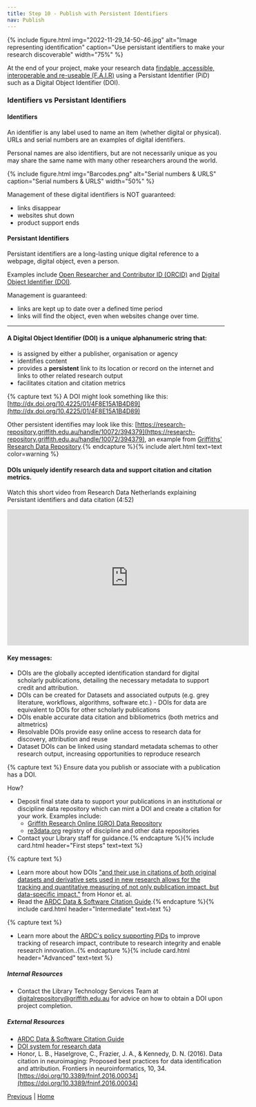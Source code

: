```yaml
---
title: Step 10 - Publish with Persistent Identifiers 
nav: Publish
---
```


{% include figure.html img="2022-11-29_14-50-46.jpg" alt="Image representing identification" caption="Use persistant identifiers to make your research discoverable" width="75%" %}

At the end of your project, make your research data [findable, accessible, interoperable and re-useable (F.A.I.R)](https://ardc.edu.au/resource/fair-data/) using a Persistant Identifier (PiD) such as a Digital Object Identifier (DOI).

### Identifiers vs Persistant Identifiers

#### Identifiers

An identifier is any label used to name an item (whether digital or physical).  URLs and serial numbers are an examples of digital identifiers. 

Personal names are also identifiers, but are not necessarily unique as you may share the same name with many other researchers around the world.

{% include figure.html img="Barcodes.png" alt="Serial numbers & URLS" caption="Serial numbers & URLS" width="50%" %}

Management of these digital identifiers is NOT guaranteed:

* links disappear
* websites shut down
* product support ends

#### Persistant Identifiers

Persistant identifiers are a long-lasting unique digital reference to a webpage, digital object, even a person.

Examples include [Open Researcher and Contributor ID (ORCID)](https://orcid.org/) and [Digital Object Identifier (DOI)](https://www.doi.org/).

Management is guaranteed:

* links are kept up to date over a defined time period
* links will find the object, even when websites change over time.

---

#### A Digital Object Identifier (DOI) is a unique alphanumeric string that:

* is assigned by either a publisher, organisation or agency 
* identifies content
* provides a **persistent** link to its location or record on the internet and links to other related research output
* facilitates citation and citation metrics 

{% capture text %}
A DOI might look something like this: [http://dx.doi.org/10.4225/01/4F8E15A1B4D89](http://dx.doi.org/10.4225/01/4F8E15A1B4D89)

Other persistent identifies may look like this: [https://research-repository.griffith.edu.au/handle/10072/394379](https://research-repository.griffith.edu.au/handle/10072/394379), an example from [Griffiths' Research Data Repository](https://research-repository.griffith.edu.au/).{% endcapture %}{% include alert.html text=text color=warning %}

#### DOIs uniquely identify research data and support citation and citation metrics.

Watch this short video from Research Data Netherlands explaining Persistant identifiers and data citation (4:52) 

<iframe width="560" height="315" src="https://www.youtube.com/embed/PgqtiY7oZ6k" title="YouTube video player" frameborder="0" allow="accelerometer; autoplay; clipboard-write; encrypted-media; gyroscope; picture-in-picture" allowfullscreen></iframe>

#### Key messages:
* DOIs are the globally accepted identification standard for digital scholarly publications, detailing the necessary metadata to support credit and attribution.
* DOIs can be created for Datasets and associated outputs (e.g. grey literature, workflows, algorithms, software etc.) - DOIs for data are equivalent to DOIs for other scholarly publications
* DOIs enable accurate data citation and bibliometrics (both metrics and altmetrics)
* Resolvable DOIs provide easy online access to research data for discovery, attribution and reuse
* Dataset DOIs can be linked using standard metadata schemas to other research output, increasing opportunities to reproduce research

{% capture text %}
Ensure data you publish or associate with a publication has a DOI. 

How?
* Deposit final state data to support your publications in an institutional or discipline data repository which can mint a DOI and create a citation for your work. Examples include:
  * [Griffith Research Online (GRO) Data Repository](https://research-repository.griffith.edu.au/handle/10072/392600) 
  * [re3data.org](https://www.re3data.org/) registry of discipline and other data repositories
* Contact your Library staff for guidance.{% endcapture %}{% include card.html header="First steps" text=text %}

{% capture text %}
* Learn more about how DOIs ["and their use in citations of both original datasets and derivative sets used in new research allows for the tracking and quantitative measuring of not only publication impact, but data-specific impact."](https://www.frontiersin.org/articles/10.3389/fninf.2016.00034/full) from Honor et. al.
* Read the [ARDC Data & Software Citation Guide](https://ardc.edu.au/resource/data-and-software-citation/).{% endcapture %}{% include card.html header="Intermediate" text=text %}

{% capture text %}
* Learn more about the [ARDC's policy supporting PiDs](https://ardc.edu.au/resource/ardc-persistent-identifiers-policy/) to improve tracking of research impact, contribute to research integrity and enable research innovation..{% endcapture %}{% include card.html header="Advanced" text=text %}

##### Internal Resources
* Contact the Library Technology Services Team at [digitalrepository@griffith.edu.au](digitalrepository@griffith.edu.au) for advice on how to obtain a DOI upon project completion.

##### External Resources
* [ARDC Data & Software Citation Guide](https://ardc.edu.au/resource/data-and-software-citation/)
* [DOI system for research data](https://www.ands.org.au/guides/doi)
* Honor, L. B., Haselgrove, C., Frazier, J. A., & Kennedy, D. N. (2016). Data citation in neuroimaging: Proposed best practices for data identification and attribution. Frontiers in neuroinformatics, 10, 34.[https://doi.org/10.3389/fninf.2016.00034](https://doi.org/10.3389/fninf.2016.00034)

[Previous](https://guereslib.github.io/Reproducible-Research-Things/Step8SepId) | [Home](https://guereslib.github.io/Reproducible-Research-Things/) 
